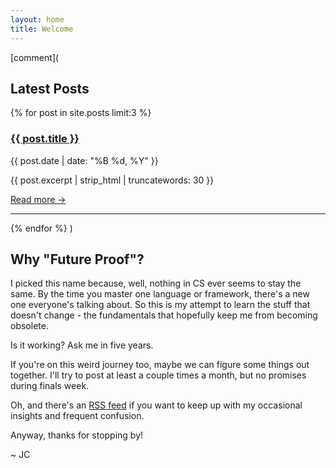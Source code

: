 ```yaml
---
layout: home
title: Welcome
---
```


[comment](
## Latest Posts

{% for post in site.posts limit:3 %}
<div class="post-preview">
  <h3><a href="{{ post.url | relative_url }}">{{ post.title }}</a></h3>
  <p class="post-meta">{{ post.date | date: "%B %d, %Y" }}</p>
  <p>{{ post.excerpt | strip_html | truncatewords: 30 }}</p>
  <a href="{{ post.url | relative_url }}">Read more →</a>
</div>
<hr>
{% endfor %}
)

## Why "Future Proof"?

I picked this name because, well, nothing in CS ever seems to stay the same. By the time you master one language or framework, there's a new one everyone's talking about. So this is my attempt to learn the stuff that doesn't change - the fundamentals that hopefully keep me from becoming obsolete.

Is it working? Ask me in five years.

If you're on this weird journey too, maybe we can figure some things out together. I'll try to post at least a couple times a month, but no promises during finals week.

Oh, and there's an [RSS feed](/feed.xml) if you want to keep up with my occasional insights and frequent confusion.

Anyway, thanks for stopping by!

~ JC
